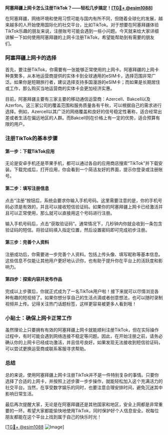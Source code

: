 **阿塞拜疆上网卡怎么注册TikTok？——轻松几步搞定！[[TG💪+ @esim1088](https://t.me/s/esim1088)]**

在阿塞拜疆，网络环境和使用习惯可能与国内有所不同，但随着全球化的发展，越来越多的人开始使用国际化的社交平台，比如TikTok。对于想要在阿塞拜疆体验TikTok乐趣的朋友来说，注册账号可能会遇到一些小问题。今天就来给大家详细讲解一下如何使用阿塞拜疆的上网卡注册TikTok，希望能帮助到有需要的朋友们。

### 阿塞拜疆上网卡的选择

首先，要注册TikTok，你需要有一张能够正常使用的上网卡。阿塞拜疆的上网卡种类繁多，从本地运营商提供的实体卡到全球通用的eSIM卡，选择范围非常广泛。如果你是短期旅行者，建议选择支持多国漫游的eSIM卡；而如果是长期居住或工作，那么购买当地运营商的实体卡会更加经济实惠。

目前，阿塞拜疆主要有三家主要的移动通信运营商：Azercell、Bakcell以及Azerfon。这三家公司的覆盖范围和服务质量各有千秋，可以根据自己的需求进行选择。例如，Azercell以其广泛的网络覆盖和良好的信号稳定性著称，适合经常出差或者生活在偏远地区的人群。而Bakcell则在价格上有一定的优势，适合预算有限的用户。

### 注册TikTok的基本步骤

#### 第一步：下载TikTok应用

无论是安卓手机还是苹果手机，都可以通过各自的应用商店搜索“TikTok”并下载安装。下载完成后，打开应用，你会看到一个简洁友好的界面，提示你登录或注册账号。

#### 第二步：填写注册信息

点击“注册”按钮后，系统会要求你输入手机号码。这里需要注意的是，你的手机号码必须是有效的，并且可以接收短信验证码。如果你的阿塞拜疆上网卡已经激活并且可以正常使用，那么就可以直接用这个号码进行注册。

输入手机号码后，点击“获取验证码”。通常情况下，几秒钟内你就会收到一条包含验证码的短信。将验证码填入指定位置，然后设置密码即可完成初步注册。

#### 第三步：完善个人资料

注册成功后，你需要进一步完善个人资料。包括上传头像、填写昵称等基本信息。这些信息不仅能让其他用户更好地认识你，也有助于提升你在平台上的活跃度和影响力。

#### 第四步：探索内容并发布作品

完成以上步骤后，你就正式成为了一名TikTok用户啦！接下来就可以尽情浏览各种有趣的短视频了。如果你想分享自己的生活点滴或者创意想法，也可以随时录制视频并上传。记得关注热门话题标签，这样更容易被更多人看到哦！

### 小贴士：确保上网卡正常工作

虽然理论上只要拥有有效的阿塞拜疆上网卡就能顺利注册TikTok，但在实际操作过程中，有时可能会遇到网络连接不稳定等问题。因此，在开始注册之前，请务必确认你的上网卡已经成功激活，并且信号良好。如果发现无法接收到短信验证码，可以尝试更换运营商或联系客服寻求帮助。

### 总结

总的来说，使用阿塞拜疆上网卡注册TikTok并不是一件特别复杂的事情。只要你选择了合适的上网卡，并按照上述步骤一步步操作，就能轻松加入这个充满活力的社交平台。当然，在享受数字娱乐的同时，也要注意合理安排时间，避免沉迷其中影响日常生活。

最后再次提醒大家，无论是在阿塞拜疆还是其他国家和地区，安全上网都是非常重要的一环。希望大家都能愉快地使用TikTok，同时保护好个人信息安全。祝每位朋友都能在这个平台上找到属于自己的快乐时光！

[[TG💪+ @esim1088](https://t.me/s/esim1088) ![Image](https://i.postimg.cc/4NQfJmqS/Snipaste-2025-05-13-00-14-12.png)]